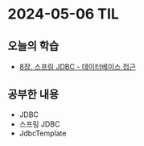# 2024-05-06 TIL
## 오늘의 학습
- [8장. 스프링 JDBC - 데이터베이스 접근](/서적/그림으로%20배우는%20스프링6%20입문/1부.%20기본편/1장.%20스프링%20개요/8장.%20스프링%20JDBC%20-%20데이터베이스%20접근.md)

## 공부한 내용
- JDBC
- 스프링 JDBC
- JdbcTemplate